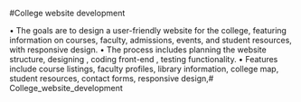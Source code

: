 #College website development

• The goals are to design a user-friendly website for the college,
featuring information on courses, faculty, admissions, events, and
student resources, with responsive design.
• The process includes planning the website structure, designing ,
coding front-end , testing functionality.
• Features include course listings, faculty profiles, library information,
college map, student resources, contact forms, responsive design,# College_website_development
